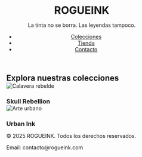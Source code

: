 <!DOCTYPE html>
<html lang="es">
<head>
  <meta charset="UTF-8" />
  <meta name="viewport" content="width=device-width, initial-scale=1.0" />
  <title>ROGUEINK - Urban Legends</title>
  <link rel="stylesheet" href="style.css" />
  <style>
    * {
      margin: 0;
      padding: 0;
      box-sizing: border-box;
  
  </style>
</head>
<body>
  <header class="hero">
    <div class="container">
      <h1>ROGUEINK</h1>
      <p>La tinta no se borra. Las leyendas tampoco.</p>
      <nav>
        <ul>
          <li><a href="#colecciones">Colecciones</a></li>
          <li><a href="https://tu-tienda-printful.com" target="_blank">Tienda</a></li>
          <li><a href="#contacto">Contacto</a></li>
        </ul>
      </nav>
    </div>
  </header>

  <section id="colecciones" class="colecciones">
    <div class="container">
      <h2>Explora nuestras colecciones</h2>
      <div class="grid">
        <div class="item">
          <img src="img/calavera1.jpg" alt="Calavera rebelde" />
          <h3>Skull Rebellion</h3>
        </div>
        <div class="item">
          <img src="img/calavera2.jpg" alt="Arte urbano" />
          <h3>Urban Ink</h3>
        </div>
      </div>
    </div>
  </section>

  <footer id="contacto">
    <div class="container">
      <p>&copy; 2025 ROGUEINK. Todos los derechos reservados.</p>
      <p>Email: contacto@rogueink.com</p>
    </div>
  </footer>
</body>
</html>
